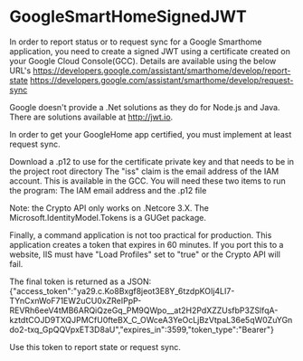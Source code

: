 # GoogleSmartHomeSignedJWT
In order to report status or to request sync for a Google Smarthome application, you need to create a signed JWT using
a certificate created on your Google Cloud Console(GCC).  Details are available using the below URL's
https://developers.google.com/assistant/smarthome/develop/report-state
https://developers.google.com/assistant/smarthome/develop/request-sync

Google doesn't provide a .Net solutions as they do for Node.js and Java.  There are solutions available at http://jwt.io.

In order to get your GoogleHome app certified, you must implement at least request sync.

Download a .p12 to use for the certificate private key and that needs to be in the project root directory
The "iss" claim is the email address of the IAM account.  This is available in the GCC.
You will need these two items to run the program: The IAM email address and the .p12 file

 Note: the Crypto API only works on .Netcore 3.X. The Microsoft.IdentityModel.Tokens is a GUGet package.

 Finally, a command application is not too practical for production.  This application creates a token that expires in 60 minutes.
 If you port this to a website, IIS must have "Load Profiles" set to "true" or the Crypto API will fail.
 
 The final token is returned as a JSON:
 {"access_token":"ya29.c.Ko8Bxgf8jeot3E8Y_6tzdpKOIj4LI7-TYnCxnWoF71EW2uCU0xZReIPpP-REVRh6eeV4tMB6ARQiQzeGq_PM9QWpo__at2H2PdXZZUsfbP3ZSlfqA-kztdtCOJD9TXQJPMCfU0fteBX_C_OWceA3YeOcLjBzVtpaL36e5qW0ZuYGndo2-txq_GpQQVpxET3D8aU","expires_in":3599,"token_type":"Bearer"}
 
 Use this token to report state or request sync.
